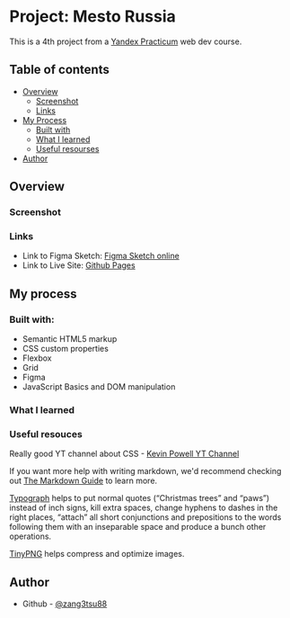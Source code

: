 # Project: Mesto Russia

This is a 4th project from a [Yandex Practicum](https://practicum.yandex.ru/) web dev course.

## Table of contents

- [Overview](#overview)
  - [Screenshot](#screenshot)
  - [Links](#links)
- [My Process](#my-process)
  - [Built with](#built-with)
  - [What I learned](#what-i-learned)
  - [Useful resourses](#useful-resouces)
- [Author](#author)

## Overview

### Screenshot

<!-- ![](./images/russian-travels_01.png) -->

### Links

- Link to Figma Sketch: [Figma Sketch online](https://www.figma.com/file/2cn9N9jSkmxD84oJik7xL7/JavaScript.-Sprint-4?node-id=0%3A1)
- Link to Live Site: [Github Pages](https://zang3tsu88.github.io/mesto/)

## My process

### Built with:

- Semantic HTML5 markup
- CSS custom properties
- Flexbox
- Grid
- Figma
- JavaScript Basics and DOM manipulation

### What I learned



### Useful resouces

Really good YT channel about CSS - [Kevin Powell YT Channel](https://www.youtube.com/@KevinPowell "Youtube Channel")

If you want more help with writing markdown, we'd recommend checking out [The Markdown Guide](https://www.markdownguide.org/) to learn more.

[Typograph](https://www.artlebedev.ru/typograf/) helps to put normal quotes (“Christmas trees” and “paws”) instead of inch signs, kill extra spaces, change hyphens to dashes in the right places, “attach” all short conjunctions and prepositions to the words following them with an inseparable space and produce a bunch other operations.

[TinyPNG](https://tinypng.com/) helps compress and optimize images.

## Author

- Github - [@zang3tsu88](https://github.com/zang3tsu88)
